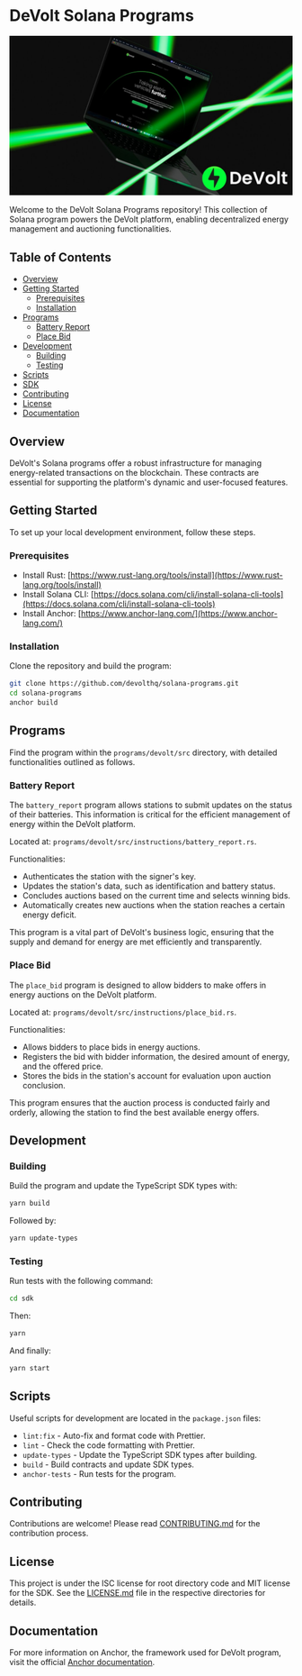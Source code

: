 # DeVolt Solana Programs

![DeVolt](assets/logo.jpg)

Welcome to the DeVolt Solana Programs repository! This collection of Solana program powers the DeVolt platform, enabling decentralized energy management and auctioning functionalities.

## Table of Contents

- [Overview](#overview)
- [Getting Started](#getting-started)
  - [Prerequisites](#prerequisites)
  - [Installation](#installation)
- [Programs](#programs)
  - [Battery Report](#battery-report)
  - [Place Bid](#place-bid)
- [Development](#development)
  - [Building](#building)
  - [Testing](#testing)
- [Scripts](#scripts)
- [SDK](#sdk)
- [Contributing](#contributing)
- [License](#license)
- [Documentation](#documentation)

## Overview

DeVolt's Solana programs offer a robust infrastructure for managing energy-related transactions on the blockchain. These contracts are essential for supporting the platform's dynamic and user-focused features.

## Getting Started

To set up your local development environment, follow these steps.

### Prerequisites

- Install Rust: [https://www.rust-lang.org/tools/install](https://www.rust-lang.org/tools/install)
- Install Solana CLI: [https://docs.solana.com/cli/install-solana-cli-tools](https://docs.solana.com/cli/install-solana-cli-tools)
- Install Anchor: [https://www.anchor-lang.com/](https://www.anchor-lang.com/)

### Installation

Clone the repository and build the program:

```bash
git clone https://github.com/devolthq/solana-programs.git
cd solana-programs
anchor build
```

## Programs

Find the program within the `programs/devolt/src` directory, with detailed functionalities outlined as follows.

### Battery Report

The `battery_report` program allows stations to submit updates on the status of their batteries. This information is critical for the efficient management of energy within the DeVolt platform.

Located at: `programs/devolt/src/instructions/battery_report.rs`.

Functionalities:
- Authenticates the station with the signer's key.
- Updates the station's data, such as identification and battery status.
- Concludes auctions based on the current time and selects winning bids.
- Automatically creates new auctions when the station reaches a certain energy deficit.

This program is a vital part of DeVolt's business logic, ensuring that the supply and demand for energy are met efficiently and transparently.

### Place Bid

The `place_bid` program is designed to allow bidders to make offers in energy auctions on the DeVolt platform.

Located at: `programs/devolt/src/instructions/place_bid.rs`.

Functionalities:
- Allows bidders to place bids in energy auctions.
- Registers the bid with bidder information, the desired amount of energy, and the offered price.
- Stores the bids in the station's account for evaluation upon auction conclusion.

This program ensures that the auction process is conducted fairly and orderly, allowing the station to find the best available energy offers.

## Development

### Building

Build the program and update the TypeScript SDK types with:

```bash
yarn build
```

Followed by:

```bash
yarn update-types
```

### Testing

Run tests with the following command:

```bash
cd sdk
```

Then:
```bash
yarn
```

And finally:
```bash
yarn start
```

## Scripts

Useful scripts for development are located in the `package.json` files:

- `lint:fix` - Auto-fix and format code with Prettier.
- `lint` - Check the code formatting with Prettier.
- `update-types` - Update the TypeScript SDK types after building.
- `build` - Build contracts and update SDK types.
- `anchor-tests` - Run tests for the program.

## Contributing

Contributions are welcome! Please read [CONTRIBUTING.md](CONTRIBUTING.md) for the contribution process.

## License

This project is under the ISC license for root directory code and MIT license for the SDK. See the [LICENSE.md](LICENSE) file in the respective directories for details.

## Documentation

For more information on Anchor, the framework used for DeVolt program, visit the official [Anchor documentation](https://www.anchor-lang.com/).